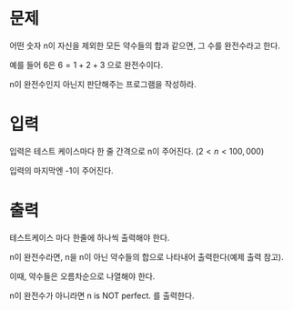 # 문제

어떤 숫자 n이 자신을 제외한 모든 약수들의 합과 같으면, 그 수를 완전수라고 한다.

예를 들어 6은 $6 = 1 + 2 + 3$ 으로 완전수이다.

n이 완전수인지 아닌지 판단해주는 프로그램을 작성하라.

# 입력

입력은 테스트 케이스마다 한 줄 간격으로 n이 주어진다. $(2 < n < 100,000)$

입력의 마지막엔 -1이 주어진다.

# 출력

테스트케이스 마다 한줄에 하나씩 출력해야 한다.

n이 완전수라면, n을 n이 아닌 약수들의 합으로 나타내어 출력한다(예제 출력 참고).

이때, 약수들은 오름차순으로 나열해야 한다.

n이 완전수가 아니라면 n is NOT perfect. 를 출력한다.
